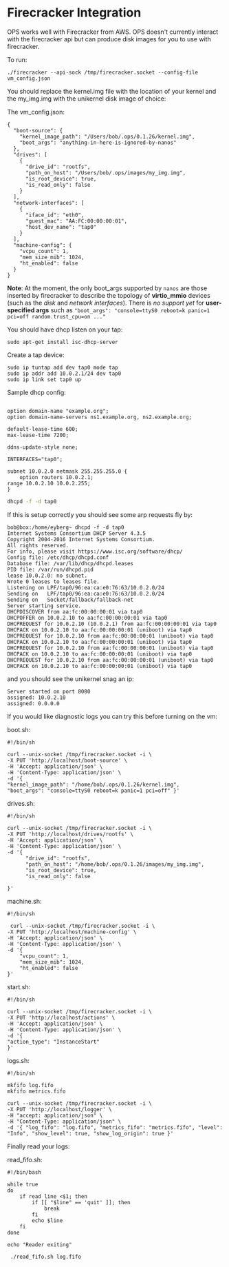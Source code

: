 Firecracker Integration
========================

OPS works well with Firecracker from AWS. OPS doesn't currently interact
with the firecracker api but can produce disk images for you to use with
firecracker.


To run:

```
./firecracker --api-sock /tmp/firecracker.socket --config-file vm_config.json
```

You should replace the kernel.img file with the location of your kernel
and the my_img.img with the unikernel disk image of choice:

The vm_config.json:
```
{
  "boot-source": {
    "kernel_image_path": "/Users/bob/.ops/0.1.26/kernel.img",
    "boot_args": "anything-in-here-is-ignored-by-nanos"
  },
  "drives": [
    {
      "drive_id": "rootfs",
      "path_on_host": "/Users/bob/.ops/images/my_img.img",
      "is_root_device": true,
      "is_read_only": false
    }
  ],
  "network-interfaces": [
    {
      "iface_id": "eth0",
      "guest_mac": "AA:FC:00:00:00:01",
      "host_dev_name": "tap0"
    }
  ],
  "machine-config": {
    "vcpu_count": 1,
    "mem_size_mib": 1024,
    "ht_enabled": false
  }
}
```

__Note__: At the moment, the only boot_args supported by `nanos` are those inserted by firecracker to describe the topology of __virtio_mmio__ devices (such as the _disk_ and _network interfaces_).
          There is _no support yet_ for __user-specified args__ such as `"boot_args": "console=ttyS0 reboot=k panic=1 pci=off random.trust_cpu=on ..."`

You should have dhcp listen on your tap:

```
sudo apt-get install isc-dhcp-server
```

Create a tap device:
```
sudo ip tuntap add dev tap0 mode tap
sudo ip addr add 10.0.2.1/24 dev tap0
sudo ip link set tap0 up
```

Sample dhcp config:
```

option domain-name "example.org";
option domain-name-servers ns1.example.org, ns2.example.org;

default-lease-time 600;
max-lease-time 7200;

ddns-update-style none;

INTERFACES="tap0";

subnet 10.0.2.0 netmask 255.255.255.0 {
    option routers 10.0.2.1;
range 10.0.2.10 10.0.2.255;
}
```

```sh
dhcpd -f -d tap0
```

If this is setup correctly you should see some arp requests fly by:

```
bob@box:/home/eyberg~ dhcpd -f -d tap0
Internet Systems Consortium DHCP Server 4.3.5
Copyright 2004-2016 Internet Systems Consortium.
All rights reserved.
For info, please visit https://www.isc.org/software/dhcp/
Config file: /etc/dhcp/dhcpd.conf
Database file: /var/lib/dhcp/dhcpd.leases
PID file: /var/run/dhcpd.pid
lease 10.0.2.0: no subnet.
Wrote 0 leases to leases file.
Listening on LPF/tap0/96:ea:ca:e0:76:63/10.0.2.0/24
Sending on   LPF/tap0/96:ea:ca:e0:76:63/10.0.2.0/24
Sending on   Socket/fallback/fallback-net
Server starting service.
DHCPDISCOVER from aa:fc:00:00:00:01 via tap0
DHCPOFFER on 10.0.2.10 to aa:fc:00:00:00:01 via tap0
DHCPREQUEST for 10.0.2.10 (10.0.2.1) from aa:fc:00:00:00:01 via tap0
DHCPACK on 10.0.2.10 to aa:fc:00:00:00:01 (uniboot) via tap0
DHCPREQUEST for 10.0.2.10 from aa:fc:00:00:00:01 (uniboot) via tap0
DHCPACK on 10.0.2.10 to aa:fc:00:00:00:01 (uniboot) via tap0
DHCPREQUEST for 10.0.2.10 from aa:fc:00:00:00:01 (uniboot) via tap0
DHCPACK on 10.0.2.10 to aa:fc:00:00:00:01 (uniboot) via tap0
DHCPREQUEST for 10.0.2.10 from aa:fc:00:00:00:01 (uniboot) via tap0
DHCPACK on 10.0.2.10 to aa:fc:00:00:00:01 (uniboot) via tap0
```

and you should see the unikernel snag an ip:

```
Server started on port 8080
assigned: 10.0.2.10
assigned: 0.0.0.0
```

If you would like diagnostic logs you can try this before turning on the
vm:

boot.sh:
```
#!/bin/sh

curl --unix-socket /tmp/firecracker.socket -i \
-X PUT 'http://localhost/boot-source' \
-H 'Accept: application/json' \
-H 'Content-Type: application/json' \
-d '{
"kernel_image_path": "/home/bob/.ops/0.1.26/kernel.img",
"boot_args": "console=ttyS0 reboot=k panic=1 pci=off" }'
```

drives.sh:
```
#!/bin/sh

curl --unix-socket /tmp/firecracker.socket -i \
-X PUT 'http://localhost/drives/rootfs' \
-H 'Accept: application/json' \
-H 'Content-Type: application/json' \
-d '{
      "drive_id": "rootfs",
      "path_on_host": "/home/bob/.ops/0.1.26/images/my_img.img",
      "is_root_device": true,
      "is_read_only": false

}'
```

machine.sh:
```
#!/bin/sh

 curl --unix-socket /tmp/firecracker.socket -i \
-X PUT 'http://localhost/machine-config' \
-H 'Accept: application/json' \
-H 'Content-Type: application/json' \
-d '{
    "vcpu_count": 1,
    "mem_size_mib": 1024,
    "ht_enabled": false
}'
```

start.sh:
```
#!/bin/sh

curl --unix-socket /tmp/firecracker.socket -i \
-X PUT 'http://localhost/actions' \
-H 'Accept: application/json' \
-H 'Content-Type: application/json' \
-d '{
"action_type": "InstanceStart"
}'
```

logs.sh:
```
#!/bin/sh

mkfifo log.fifo
mkfifo metrics.fifo

curl --unix-socket /tmp/firecracker.socket -i \
-X PUT 'http://localhost/logger' \
-H "accept: application/json" \
-H "Content-Type: application/json" \
-d '{ "log_fifo": "log.fifo", "metrics_fifo": "metrics.fifo", "level":
"Info", "show_level": true, "show_log_origin": true }'
```

Finally read your logs:

read_fifo.sh:
```
#!/bin/bash

while true
do
    if read line <$1; then
        if [[ "$line" == 'quit' ]]; then
            break
        fi
        echo $line
    fi
done

echo "Reader exiting"
```

```
 ./read_fifo.sh log.fifo
```
